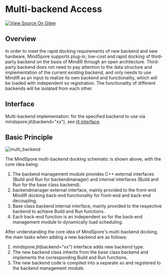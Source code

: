 # Multi-backend Access

[![View Source On Gitee](https://mindspore-website.obs.cn-north-4.myhuaweicloud.com/website-images/r2.6.0/resource/_static/logo_source_en.svg)](https://gitee.com/mindspore/docs/blob/r2.6.0/docs/mindspore/source_en/features/runtime/pluggable_backend.md)

## Overview

In order to meet the rapid docking requirements of new backend and new hardware, MindSpore supports plug-in, low-cost and rapid docking of third-party backend on the basis of MindIR through an open architecture. Third-party backend does not need to pay attention to the data structure and implementation of the current existing backend, and only needs to use MindIR as an input to realize its own backend and functionality, which will be loaded with independent so registration. The functionality of different backends will be isolated from each other.

## Interface

Multi-backend implementation: for the specified backend to use via mindspore.jit(backend="xx"), see [jit interface](https://www.mindspore.cn/docs/en/r2.6.0/api_python/mindspore/mindspore.jit.html#mindspore.jit).

## Basic Principle

![multi_backend](https://mindspore-website.obs.cn-north-4.myhuaweicloud.com/website-images/r2.6.0/docs/mindspore/source_zh_cn/features/runtime/images/multi_backend.png)

The MindSpore multi-backend docking schematic is shown above, with the core idea being:

1. The backend management module provides C++ external interfaces (Build and Run for backendmanager) and internal interfaces (Build and Run for the base class backend).
2. backendmanager external interface, mainly provided to the front-end MindIR docking back-end functionality for front-end and back-end decoupling.
3. Base class backend internal interface, mainly provided to the respective backend to achieve Build and Run functions.
4. Each back-end function is an independent so for the back-end management module to dynamically load scheduling.

After understanding the core idea of MindSpore's multi-backend docking, the main tasks when adding a new backend are as follows:

1. mindspore.jit(backend="xx") interface adds new backend type.
2. The new backend class inherits from the base class backend and implements the corresponding Build and Run functions.
3. The new backend code is compiled into a separate so and registered to the backend management module.